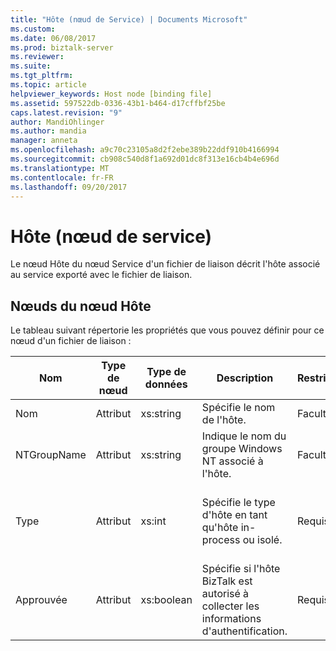 ```yaml
---
title: "Hôte (nœud de Service) | Documents Microsoft"
ms.custom: 
ms.date: 06/08/2017
ms.prod: biztalk-server
ms.reviewer: 
ms.suite: 
ms.tgt_pltfrm: 
ms.topic: article
helpviewer_keywords: Host node [binding file]
ms.assetid: 597522db-0336-43b1-b464-d17cffbf25be
caps.latest.revision: "9"
author: MandiOhlinger
ms.author: mandia
manager: anneta
ms.openlocfilehash: a9c70c23105a8d2f2ebe389b22ddf910b4166994
ms.sourcegitcommit: cb908c540d8f1a692d01dc8f313e16cb4b4e696d
ms.translationtype: MT
ms.contentlocale: fr-FR
ms.lasthandoff: 09/20/2017
---
```

# <a name="host-service-node"></a>Hôte (nœud de service)
Le nœud Hôte du nœud Service d'un fichier de liaison décrit l'hôte associé au service exporté avec le fichier de liaison.  
  
## <a name="nodes-in-the-host-node"></a>Nœuds du nœud Hôte  
 Le tableau suivant répertorie les propriétés que vous pouvez définir pour ce nœud d'un fichier de liaison :  
  
|**Nom**|**Type de nœud**|**Type de données**|**Description**|**Restrictions**|**Commentaires**|  
|--------------|-------------------|-------------------|---------------------|----------------------|------------------|  
|Nom|Attribut|xs:string|Spécifie le nom de l'hôte.|Facultatif|Valeur par défaut : vide|  
|NTGroupName|Attribut|xs:string|Indique le nom du groupe Windows NT associé à l'hôte.|Facultatif|Valeur par défaut : vide|  
|Type|Attribut|xs:int|Spécifie le type d'hôte en tant qu'hôte in-process ou isolé.|Requis|Valeur par défaut : Aucun<br /><br /> Les valeurs possibles sont décrites dans le [Microsoft.BizTalk.ExplorerOM.HostType](http://msdn.microsoft.com/library/microsoft.biztalk.explorerom.hosttype.aspx) énumération.|  
|Approuvée|Attribut|xs:boolean|Spécifie si l'hôte BizTalk est autorisé à collecter les informations d'authentification.|Requis|Valeur par défaut : Aucun<br /><br /> La valeur **true** si l’hôte est approuvé, sinon la valeur **false**.|